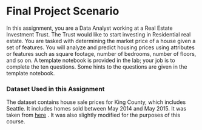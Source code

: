 # Final Project Scenario
In this assignment, you are a Data Analyst working at a Real Estate Investment Trust. The Trust would like to start investing in Residential real estate. You are tasked with determining the market price of a house given a set of features. You will analyze and predict housing prices using attributes or features such as square footage, number of bedrooms, number of floors, and so on. A template notebook is provided in the lab; your job is to complete the ten questions. Some hints to the questions are given in the template notebook.

### Dataset Used in this Assignment

The dataset contains house sale prices for King County, which includes Seattle. It includes homes sold between May 2014 and May 2015. It was taken from 
[here](https://www.kaggle.com/datasets/harlfoxem/housesalesprediction)
. It was also slightly modified for the purposes of this course. 
